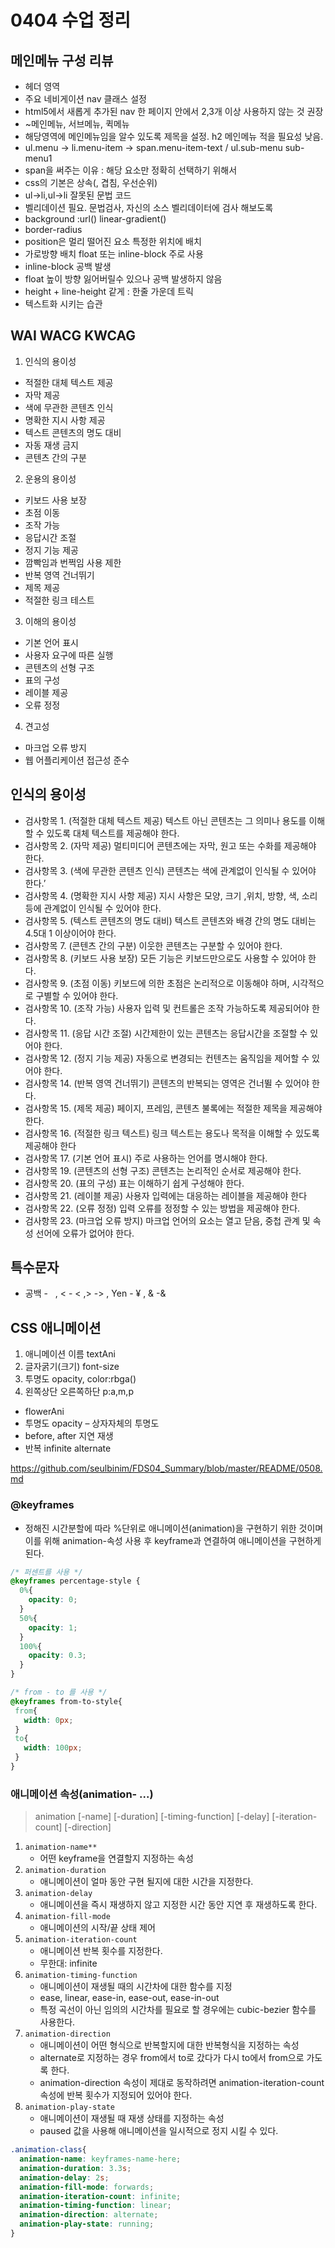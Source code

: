 # 0404 수업 정리

## 메인메뉴 구성 리뷰
- 헤더 영역
- 주요 네비게이션 nav 클래스 설정
- html5에서 새롭게 추가된 nav 한 페이지 안에서 2,3개 이상 사용하지 않는 것 권장
- ~메인메뉴, 서브메뉴, 퀵메뉴 
- 해당영역에 메인메뉴임을 알수 있도록 제목을 설정. h2 메인메뉴 적을 필요성 낮음.
- ul.menu -> li.menu-item -> span.menu-item-text / ul.sub-menu sub-menu1
- span을 써주는 이유 : 해당 요소만 정확히 선택하기 위해서
- css의 기본은 상속(, 겹침, 우선순위)
- ul->li,ul->li 잘못된 문법 코드
- 벨리데이션 필요. 문법검사, 자신의 소스 벨리데이터에 검사 해보도록
- background :url() linear-gradient()
- border-radius
- position은 멀리 떨어진 요소 특정한 위치에 배치
- 가로방향 배치 float 또는 inline-block 주로 사용
- inline-block 공백 발생
- float 높이 방향 잃어버릴수 있으나 공백 발생하지 않음
- height + line-height 같게 : 한줄 가운데 트릭
- 텍스트화 시키는 습관

## WAI WACG KWCAG
1. 인식의 용이성
- 적절한 대체 텍스트 제공
- 자막 제공 
- 색에 무관한 콘텐츠 인식
- 명확한 지시 사항 제공
- 텍스트 콘텐츠의 명도 대비
- 자동 재생 금지
- 콘텐츠 간의 구분
2. 운용의 용이성
- 키보드 사용 보장
- 초점 이동
- 조작 가능
- 응답시간 조절
- 정지 기능 제공
- 깜빡임과 번쩍임 사용 제한
- 반복 영역 건너뛰기
- 제목 제공
- 적절한 링크 테스트
3. 이해의 용이성
- 기본 언어 표시
- 사용자 요구에 따른 실행
- 콘텐츠의 선형 구조
- 표의 구성
- 레이블 제공 
- 오류 정정
4. 견고성
- 마크업 오류 방지
- 웹 어플리케이션 접근성 준수

## 인식의 용이성
- 검사항목 1. (적절한 대체 텍스트 제공) 텍스트 아닌 콘텐츠는 그 의미나 용도를 이해할 수 있도록 대체 텍스트를 제공해야 한다.
- 검사항목 2. (자막 제공) 멀티미디어 콘텐츠에는 자막, 원고 또는 수화를 제공해야 한다.
- 검사항목 3. (색에 무관한 콘텐츠 인식) 콘텐츠는 색에 관계없이 인식될 수 있어야 한다.’
- 검사항목 4. (명확한 지시 사항 제공) 지시 사항은 모양, 크기 ,위치, 방향, 색, 소리 등에 관계없이 인식될 수 있어야 한다.
- 검사항목 5. (텍스트 콘텐츠의 명도 대비) 텍스트 콘텐츠와 배경 간의 명도 대비는 4.5대 1 이상이어야 한다.
- 검사항목 7. (콘텐츠 간의 구분) 이웃한 콘텐츠는 구분할 수 있어야 한다.
- 검사항목 8. (키보드 사용 보장) 모든 기능은 키보드만으로도 사용할 수 있어야 한다.
- 검사항목 9. (초점 이동) 키보드에 의한 초점은 논리적으로 이동해야 하며, 시각적으로 구별할 수 있어야 한다.
- 검사항목 10. (조작 가능) 사용자 입력 및 컨트롤은 조작 가능하도록 제공되어야 한다.
- 검사항목 11. (응답 시간 조절) 시간제한이 있는 콘텐츠는 응답시간을 조절할 수 있어야 한다.
- 검사항목 12. (정지 기능 제공) 자동으로 변경되는 컨텐츠는 움직임을 제어할 수 있어야 한다.
- 검사항목 14. (반복 영역 건너뛰기) 콘텐츠의 반복되는 영역은 건너뛸 수 있어야 한다.
- 검사항목 15. (제목 제공) 페이지, 프레임, 콘텐츠 불록에는 적절한 제목을 제공해야 한다.
- 검사항목 16. (적절한 링크 텍스트) 링크 텍스트는 용도나 목적을 이해할 수 있도록 제공해야 한다
- 검사항목 17.  (기본 언어 표시) 주로 사용하는 언어를 명시해야 한다.
- 검사항목 19. (콘텐츠의 선형 구조) 콘텐츠는 논리적인 순서로 제공해야 한다.
- 검사항목 20. (표의 구성) 표는 이해하기 쉽게 구성해야 한다.
- 검사항목 21. (레이블 제공) 사용자 입력에는 대응하는 레이블을 제공해야 한다
- 검사항목 22. (오류 정정) 입력 오류를 정정할 수 있는 방법을 제공해야 한다.
- 검사항목 23. (마크업 오류 방지) 마크업 언어의 요소는 열고 닫음, 중첩 관계 및 속성 선어에 오류가 없어야 한다.

## 특수문자
- 공백 - &nbsp; , < - &lt; ,> -&gt; , Yen - &yen; , & -&amp;

## CSS 애니메이션

1) 애니메이션 이름 textAni
2) 글자굵기(크기) font-size
3) 투명도 opacity, color:rbga()
4) 왼쪽상단 오른쪽하단 p:a,m,p

- flowerAni
- 투명도 opacity – 상자자체의 투명도
- before, after 지연 재생
- 반복 infinite alternate

<https://github.com/seulbinim/FDS04_Summary/blob/master/README/0508.md>

### @keyframes
 - 정해진 시간분할에 따라 %단위로 애니메이션(animation)을 구현하기 위한 것이며 이를 위해 animation-속성 사용 후 keyframe과 연결하여 애니메이션을 구현하게 된다.

 ```css
 /* 퍼센트를 사용 */
 @keyframes percentage-style {
   0%{
     opacity: 0;
   }
   50%{
     opacity: 1;
   }
   100%{
     opacity: 0.3;
   }
 }

/* from - to 를 사용 */
@keyframes from-to-style{
  from{
    width: 0px;
  }
  to{
    width: 100px;
  }
}
 ```

### 애니메이션 속성(animation- ...)
> animation [-name] [-duration] [-timing-function] [-delay] [-iteration-count] [-direction]

1. `animation-name**`
   * 어떤 keyframe을 연결할지 지정하는 속성
1. `animation-duration`
   - 애니메이션이 얼마 동안 구현 될지에 대한 시간을 지정한다.
1. `animation-delay`
   - 애니메이션을 즉시 재생하지 않고 지정한 시간 동안 지연 후 재생하도록 한다.
1. `animation-fill-mode`
   - 애니메이션의 시작/끝 상태 제어
1. `animation-iteration-count`
   - 애니메이션 반복 횟수를 지정한다.
   - 무한대: infinite
1. `animation-timing-function`
   - 애니메이션이 재생될 때의 시간차에 대한 함수를 지정
   - ease, linear, ease-in, ease-out, ease-in-out
   - 특정 곡선이 아닌 임의의 시간차를 필요로 할 경우에는 cubic-bezier 함수를 사용한다.
1. `animation-direction`
   - 애니메이션이 어떤 형식으로 반복할지에 대한 반복형식을 지정하는 속성
   - alternate로 지정하는 경우 from에서 to로 갔다가 다시 to에서 from으로 가도록 한다.
   - animation-direction 속성이 제대로 동작하려면 animation-iteration-count 속성에 반복 횟수가 지정되어 있어야 한다.
1. `animation-play-state`
   - 애니메이션이 재생될 때 재생 상태를 지정하는 속성
   - paused 값을 사용해 애니메이션을 일시적으로 정지 시킬 수 있다.


  ```css
  .animation-class{
    animation-name: keyframes-name-here;
    animation-duration: 3.3s;
    animation-delay: 2s;
    animation-fill-mode: forwards;
    animation-iteration-count: infinite;
    animation-timing-function: linear;
    animation-direction: alternate;
    animation-play-state: running;
  }
```

